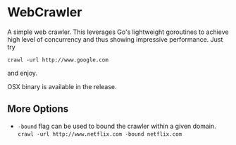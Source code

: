 # WebCrawler

A simple web crawler. This leverages Go's lightweight goroutines to achieve high level of concurrency and thus showing impressive performance. Just try

`crawl -url http://www.google.com`

and enjoy.

OSX binary is available in the release.

## More Options

- `-bound` flag can be used to bound the crawler within a given domain.
`crawl -url http://www.netflix.com -bound netflix.com`
